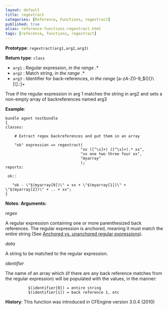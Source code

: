 ```yaml
---
layout: default
title: regextract
categories: [Reference, Functions, regextract]
published: true
alias: reference-functions-regextract.html
tags: [reference, functions, regextract]
---
```


**Prototype**: `regextract(arg1,arg2,arg3)`

**Return type**: `class`

* `arg1` : Regular expression, *in the range* .\*
* `arg2` : Match string, *in the range* .\*
* `arg3` : Identifier for back-references, *in the range*
[a-zA-Z0-9\_\$(){}\\[\\].:]+

True if the regular expression in arg 1 matches the string in arg2 and
sets a non-empty array of backreferences named arg3

**Example**:

```cf3
bundle agent testbundle
{
classes:

    # Extract regex backreferences and put them in an array

    "ok" expression => regextract(
                                 "xx ([^\s]+) ([^\s]+).* xx",
                                 "xx one two three four xx",
                                 "myarray"
                                 );
reports:

 ok::

   "ok - \"$(myarray[0])\" = xx + \"$(myarray[1])\" + \"$(myarray[2])\" + .. + xx";
}

```

**Notes**:
**Arguments:**

*regex*

A regular expression containing one or more parenthesized back
references. The regular expression is anchored, meaning it must match
the entire string (See [Anchored vs. unanchored regular
expressions](#Anchored-vs_002e-unanchored-regular-expressions)).   

*data*

A string to be matched to the regular expression.   

*identifier*

The name of an array which (if there are any back reference matches from
the regular expression) will be populated with the values, in the
manner:

```cf3
          $(identifier[0]) = entire string
          $(identifier[1]) = back reference 1, etc
```

**History**: This function was introduced in CFEngine version 3.0.4
(2010)
